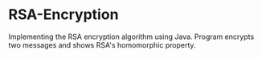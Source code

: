 # RSA-Encryption
Implementing the RSA encryption algorithm using Java. Program encrypts two messages and shows RSA's homomorphic property.
